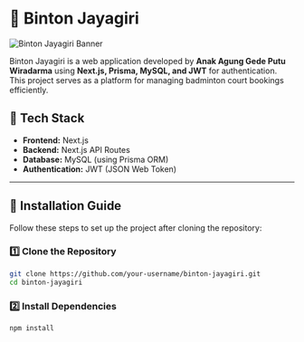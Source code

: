 # 🎾 Binton Jayagiri

![Binton Jayagiri Banner](./banner.png)

Binton Jayagiri is a web application developed by **Anak Agung Gede Putu Wiradarma** using **Next.js, Prisma, MySQL, and JWT** for authentication. This project serves as a platform for managing badminton court bookings efficiently.

## 🚀 Tech Stack

- **Frontend:** Next.js
- **Backend:** Next.js API Routes
- **Database:** MySQL (using Prisma ORM)
- **Authentication:** JWT (JSON Web Token)

---

## 🔧 Installation Guide

Follow these steps to set up the project after cloning the repository:

### 1️⃣ Clone the Repository
```sh
git clone https://github.com/your-username/binton-jayagiri.git
cd binton-jayagiri
```

### 2️⃣ Install Dependencies
```sh
npm install
```
